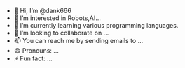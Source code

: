 - 👋 Hi, I’m @dank666
- 👀 I’m interested in Robots,AI...
- 🌱 I’m currently learning various programming languages.
- 💞️ I’m looking to collaborate on ...
- 📫 You can reach me by sending emails to ...
- 😄 Pronouns: ...
- ⚡ Fun fact: ...

<!---
dank666/dank666 is a ✨ special ✨ repository because its `README.md` (this file) appears on your GitHub profile.
You can click the Preview link to take a look at your changes.
--->
